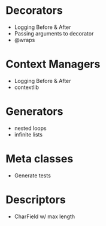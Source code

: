 # Decorators

* Logging Before & After
* Passing arguments to decorator
* @wraps


# Context Managers

* Logging Before & After
* contextlib


# Generators

* nested loops
* infinite lists


# Meta classes

* Generate tests


# Descriptors

* CharField w/ max length
